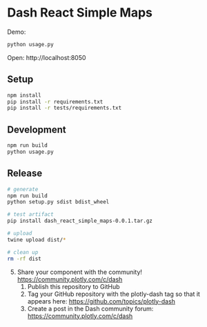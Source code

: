 # Dash React Simple Maps

Demo:

```sh
python usage.py
```

Open: http://localhost:8050

## Setup

```sh
npm install
pip install -r requirements.txt
pip install -r tests/requirements.txt
```

## Development

```sh
npm run build
python usage.py
```


## Release

```sh
# generate
npm run build
python setup.py sdist bdist_wheel

# test artifact
pip install dash_react_simple_maps-0.0.1.tar.gz

# upload
twine upload dist/*

# clean up
rm -rf dist
```

5. Share your component with the community! https://community.plotly.com/c/dash
    1. Publish this repository to GitHub
    2. Tag your GitHub repository with the plotly-dash tag so that it appears here: https://github.com/topics/plotly-dash
    3. Create a post in the Dash community forum: https://community.plotly.com/c/dash
